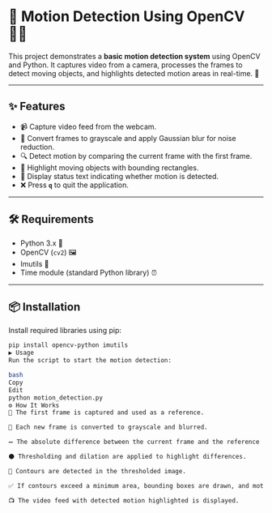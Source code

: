 # 🎥 Motion Detection Using OpenCV 🕵️‍♂️

This project demonstrates a **basic motion detection system** using OpenCV and Python. It captures video from a camera, processes the frames to detect moving objects, and highlights detected motion areas in real-time. 🚀

---

## ✨ Features

- 📹 Capture video feed from the webcam.
- 🎨 Convert frames to grayscale and apply Gaussian blur for noise reduction.
- 🔍 Detect motion by comparing the current frame with the first frame.
- 🔲 Highlight moving objects with bounding rectangles.
- 📝 Display status text indicating whether motion is detected.
- ❌ Press **`q`** to quit the application.

---

## 🛠️ Requirements

- Python 3.x 🐍
- OpenCV (`cv2`) 🖼️
- Imutils 🔧
- Time module (standard Python library) ⏰

---

## 📦 Installation

Install required libraries using pip:

```bash
pip install opencv-python imutils
▶️ Usage
Run the script to start the motion detection:

bash
Copy
Edit
python motion_detection.py
⚙️ How It Works
🥇 The first frame is captured and used as a reference.

🖤 Each new frame is converted to grayscale and blurred.

➖ The absolute difference between the current frame and the reference frame is calculated.

⚫ Thresholding and dilation are applied to highlight differences.

🔎 Contours are detected in the thresholded image.

✅ If contours exceed a minimum area, bounding boxes are drawn, and motion is detected.

📺 The video feed with detected motion highlighted is displayed.
